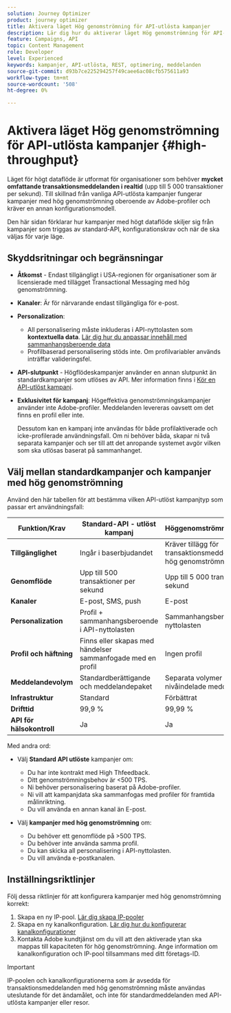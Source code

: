 ```yaml
---
solution: Journey Optimizer
product: journey optimizer
title: Aktivera läget Hög genomströmning för API-utlösta kampanjer
description: Lär dig hur du aktiverar läget Hög genomströmning för API-utlösta kampanjer.
feature: Campaigns, API
topic: Content Management
role: Developer
level: Experienced
keywords: kampanjer, API-utlösta, REST, optimering, meddelanden
source-git-commit: d93b7ce225294257f49caee6ac08cfb575611a93
workflow-type: tm+mt
source-wordcount: '508'
ht-degree: 0%

---
```



# Aktivera läget Hög genomströmning för API-utlösta kampanjer {#high-throughput}

Läget för högt dataflöde är utformat för organisationer som behöver **mycket omfattande transaktionsmeddelanden i realtid** (upp till 5 000 transaktioner per sekund). Till skillnad från vanliga API-utlösta kampanjer fungerar kampanjer med hög genomströmning oberoende av Adobe-profiler och kräver en annan konfigurationsmodell.

Den här sidan förklarar hur kampanjer med högt dataflöde skiljer sig från kampanjer som triggas av standard-API, konfigurationskrav och när de ska väljas för varje läge.

## Skyddsritningar och begränsningar

* **Åtkomst** - Endast tillgängligt i USA-regionen för organisationer som är licensierade med tillägget Transactional Messaging med hög genomströmning.

* **Kanaler**: Är för närvarande endast tillgängliga för e-post.

* **Personalization**:

   * All personalisering måste inkluderas i API-nyttolasten som **kontextuella data**. [Lär dig hur du anpassar innehåll med sammanhangsberoende data](../campaigns/api-triggered-campaign-action.md#contextual)
   * Profilbaserad personalisering stöds inte. Om profilvariabler används inträffar valideringsfel.

* **API-slutpunkt** - Högflödeskampanjer använder en annan slutpunkt än standardkampanjer som utlöses av API. Mer information finns i [Kör en API-utlöst kampanj](../campaigns/trigger-campaigns.md#trigger).

* **Exklusivitet för kampanj**: Högeffektiva genomströmningskampanjer använder inte Adobe-profiler. Meddelanden levereras oavsett om det finns en profil eller inte.

  Dessutom kan en kampanj inte användas för både profilaktiverade och icke-profilerade användningsfall. Om ni behöver båda, skapar ni två separata kampanjer och ser till att det anropande systemet avgör vilken som ska utlösas baserat på sammanhanget.

## Välj mellan standardkampanjer och kampanjer med hög genomströmning

Använd den här tabellen för att bestämma vilken API-utlöst kampanjtyp som passar ert användningsfall:

| Funktion/Krav | Standard-API - utlöst kampanj | Höggenomströmningskampanj |
|------------------------|---------------------------------|---------------------------|
| **Tillgänglighet** | Ingår i baserbjudandet | Kräver tillägg för transaktionsmeddelanden med hög genomströmning. |
| **Genomflöde** | Upp till 500 transaktioner per sekund | Upp till 5 000 transaktioner per sekund |
| **Kanaler** | E-post, SMS, push | E-post |
| **Personalization** | Profil + sammanhangsberoende i API-nyttolasten | Sammanhangsberoende i API-nyttolasten |
| **Profil och häftning** | Finns eller skapas med händelser sammanfogade med en profil | Ingen profil |
| **Meddelandevolym** | Standardberättigande och meddelandepaket | Separata volymer med nivåindelade meddelanden |
| **Infrastruktur** | Standard | Förbättrat |
| **Drifttid** | 99,9 % | 99,99 % |
| **API för hälsokontroll** | Ja | Ja |

Med andra ord:

* Välj **Standard API utlöste** kampanjer om:
   * Du har inte kontrakt med High Thfeedback.
   * Ditt genomströmningsbehov är &lt;500 TPS.
   * Ni behöver personalisering baserat på Adobe-profiler.
   * Ni vill att kampanjdata ska sammanfogas med profiler för framtida målinriktning.
   * Du vill använda en annan kanal än E-post.

* Välj **kampanjer med hög genomströmning** om:
   * Du behöver ett genomflöde på >500 TPS.
   * Du behöver inte använda samma profil.
   * Du kan skicka all personalisering i API-nyttolasten.
   * Du vill använda e-postkanalen.

## Inställningsriktlinjer

Följ dessa riktlinjer för att konfigurera kampanjer med hög genomströmning korrekt:

1. Skapa en ny IP-pool. [Lär dig skapa IP-pooler](../configuration/ip-pools.md)
1. Skapa en ny kanalkonfiguration. [Lär dig hur du konfigurerar kanalkonfigurationer](../configuration/channel-surfaces.md)
1. Kontakta Adobe kundtjänst om du vill att den aktiverade ytan ska mappas till kapaciteten för hög genomströmning. Ange information om kanalkonfiguration och IP-pool tillsammans med ditt företags-ID.

>[!IMPORTANT]
>
>IP-poolen och kanalkonfigurationerna som är avsedda för transaktionsmeddelanden med hög genomströmning måste användas uteslutande för det ändamålet, och inte för standardmeddelanden med API-utlösta kampanjer eller resor.
